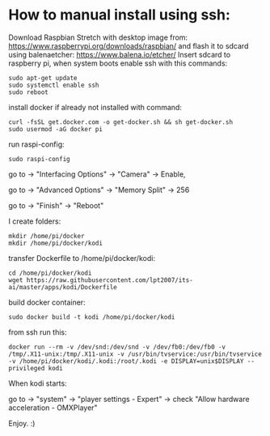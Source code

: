 # How to manual install using ssh:
Download Raspbian Stretch with desktop image from:
https://www.raspberrypi.org/downloads/raspbian/
and flash it to sdcard using balenaetcher:
https://www.balena.io/etcher/
Insert sdcard to raspberry pi, when system boots enable ssh with this commands:
```
sudo apt-get update
sudo systemctl enable ssh
sudo reboot
```
install docker if already not installed with command:
```
curl -fsSL get.docker.com -o get-docker.sh && sh get-docker.sh
sudo usermod -aG docker pi
```
run raspi-config:
```
sudo raspi-config
```
go to -> "Interfacing Options" -> "Camera" -> Enable,

go to -> "Advanced Options" -> "Memory Split" -> 256

go to -> "Finish" -> "Reboot"

I create folders:
```
mkdir /home/pi/docker
mkdir /home/pi/docker/kodi
```
transfer Dockerfile to /home/pi/docker/kodi:
```
cd /home/pi/docker/kodi
wget https://raw.githubusercontent.com/lpt2007/its-ai/master/apps/kodi/Dockerfile
```
build docker container:
```
sudo docker build -t kodi /home/pi/docker/kodi
```

from ssh run this:
```
docker run --rm -v /dev/snd:/dev/snd -v /dev/fb0:/dev/fb0 -v /tmp/.X11-unix:/tmp/.X11-unix -v /usr/bin/tvservice:/usr/bin/tvservice -v /home/pi/docker/kodi/.kodi:/root/.kodi -e DISPLAY=unix$DISPLAY --privileged kodi
```
When kodi starts:

go to -> "system" -> "player settings - Expert" -> check "Allow hardware acceleration - OMXPlayer"

Enjoy. :)

